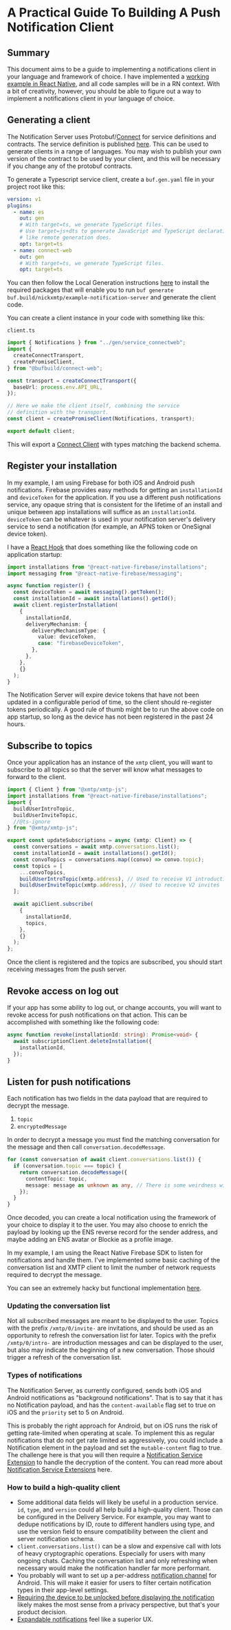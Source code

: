# A Practical Guide To Building A Push Notification Client

## Summary

This document aims to be a guide to implementing a notifications client in your language and framework of choice. I have implemented a [working example in React Native](https://github.com/xmtp/example-chat-react-native/pull/6), and all code samples will be in a RN context. With a bit of creativity, however, you should be able to figure out a way to implement a notifications client in your language of choice.

## Generating a client

The Notification Server uses Protobuf/[Connect](https://connect.build/docs/introduction) for service definitions and contracts. The service definition is published [here](https://buf.build/nickxmtp/example-notification-server/docs/main:notifications.v1). This can be used to generate clients in a range of languages. You may wish to publish your own version of the contract to be used by your client, and this will be necessary if you change any of the protobuf contracts.

To generate a Typescript service client, create a `buf.gen.yaml` file in your project root like this:

```yaml
version: v1
plugins:
  - name: es
    out: gen
    # With target=ts, we generate TypeScript files.
    # Use target=js+dts to generate JavaScript and TypeScript declaration files
    # like remote generation does.
    opt: target=ts
  - name: connect-web
    out: gen
    # With target=ts, we generate TypeScript files.
    opt: target=ts
```

You can then follow the Local Generation instructions [here](https://connect.build/docs/web/generating-code#local-generation) to install the required packages that will enable you to run `buf generate buf.build/nickxmtp/example-notification-server` and generate the client code.

You can create a client instance in your code with something like this:

`client.ts`

```ts
import { Notifications } from "../gen/service_connectweb";
import {
  createConnectTransport,
  createPromiseClient,
} from "@bufbuild/connect-web";

const transport = createConnectTransport({
  baseUrl: process.env.API_URL,
});

// Here we make the client itself, combining the service
// definition with the transport.
const client = createPromiseClient(Notifications, transport);

export default client;
```

This will export a [Connect Client](https://connect.build/docs/web/using-clients#promises) with types matching the backend schema.

## Register your installation

In my example, I am using Firebase for both iOS and Android push notifications. Firebase provides easy methods for getting an `installationId` and `deviceToken` for the application. If you use a different push notifications service, any opaque string that is consistent for the lifetime of an install and unique between app installations will suffice as an `installationId`. `deviceToken` can be whatever is used in your notification server's delivery service to send a notification (for example, an APNS token or OneSignal device token).

I have a [React Hook](https://github.com/xmtp/example-chat-react-native/blob/nm/add-firebase/hooks/useRegister.ts#L26) that does something like the following code on application startup:

```ts
import installations from "@react-native-firebase/installations";
import messaging from "@react-native-firebase/messaging";

async function register() {
  const deviceToken = await messaging().getToken();
  const installationId = await installations().getId();
  await client.registerInstallation(
    {
      installationId,
      deliveryMechanism: {
        deliveryMechanismType: {
          value: deviceToken,
          case: "firebaseDeviceToken",
        },
      },
    },
    {}
  );
}
```

The Notification Server will expire device tokens that have not been updated in a configurable period of time, so the client should re-register tokens periodically. A good rule of thumb might be to run the above code on app startup, so long as the device has not been registered in the past 24 hours.

## Subscribe to topics

Once your application has an instance of the `xmtp` client, you will want to subscribe to all topics so that the server will know what messages to forward to the client.

```ts
import { Client } from "@xmtp/xmtp-js";
import installations from "@react-native-firebase/installations";
import {
  buildUserIntroTopic,
  buildUserInviteTopic,
  //@ts-ignore
} from "@xmtp/xmtp-js";

export const updateSubscriptions = async (xmtp: Client) => {
  const conversations = await xmtp.conversations.list();
  const installationId = await installations().getId();
  const convoTopics = conversations.map((convo) => convo.topic);
  const topics = [
    ...convoTopics,
    buildUserIntroTopic(xmtp.address), // Used to receive V1 introductions
    buildUserInviteTopic(xmtp.address), // Used to receive V2 invites
  ];

  await apiClient.subscribe(
    {
      installationId,
      topics,
    },
    {}
  );
};
```

Once the client is registered and the topics are subscribed, you should start receiving messages from the push server.

## Revoke access on log out

If your app has some ability to log out, or change accounts, you will want to revoke access for push notifications on that action. This can be accomplished with something like the following code:

```ts
async function revoke(installationId: string): Promise<void> {
  await subscriptionClient.deleteInstallation({
    installationId,
  });
}
```

## Listen for push notifications

Each notification has two fields in the data payload that are required to decrypt the message.

1. `topic`
2. `encryptedMessage`

In order to decrypt a message you must find the matching conversation for the message and then call `conversation.decodeMessage`.

```ts
for (const conversation of await client.conversations.list()) {
  if (conversation.topic === topic) {
    return conversation.decodeMessage({
      contentTopic: topic,
      message: message as unknown as any, // There is some weirdness with the generated types here
    });
  }
}
```

Once decoded, you can create a local notification using the framework of your choice to display it to the user. You may also choose to enrich the payload by looking up the ENS reverse record for the sender address, and maybe adding an ENS avatar or Blockie as a profile image.

In my example, I am using the React Native Firebase SDK to listen for notifications and handle them. I've implemented some basic caching of the conversation list and XMTP client to limit the number of network requests required to decrypt the message.

You can see an extremely hacky but functional implementation [here](https://github.com/xmtp/example-chat-react-native/blob/nm/add-firebase/lib/notifications.ts).

### Updating the conversation list

Not all subscribed messages are meant to be displayed to the user. Topics with the prefix `/xmtp/0/invite-` are invitations, and should be used as an opportunity to refresh the conversation list for later. Topics with the prefix `/xmtp/0/intro-` are introduction messages and can be displayed to the user, but also may indicate the beginning of a new conversation. Those should trigger a refresh of the conversation list.

### Types of notifications

The Notification Server, as currently configured, sends both iOS and Android notifications as "background notifications". That is to say that it has no Notification payload, and has the `content-available` flag set to true on iOS and the `priority` set to 5 on Android.

This is probably the right approach for Android, but on iOS runs the risk of getting rate-limited when operating at scale. To implement this as regular notifications that do not get rate limited as aggressively, you could include a Notification element in the payload and set the `mutable-content` flag to true. The challenge here is that you will then require a [Notification Service Extension](https://developer.apple.com/documentation/usernotifications/modifying_content_in_newly_delivered_notifications) to handle the decryption of the content. You can read more about [Notification Service Extensions](https://www.strv.com/blog/app-extensions-introduction-to-notification-service-engineering) here.

### How to build a high-quality client

- Some additional data fields will likely be useful in a production service. `id`, `type`, and `version` could all help build a high-quality client. Those can be configured in the Delivery Service. For example, you may want to dedupe notifications by ID, route to different handlers using type, and use the version field to ensure compatibility between the client and server notification schema.
- `client.conversations.list()` can be a slow and expensive call with lots of heavy cryptographic operations. Especially for users with many ongoing chats. Caching the conversation list and only refreshing when necessary would make the notification handler far more performant.
- You probably will want to set up a per-address [notification channel](https://developer.android.com/develop/ui/views/notifications/channels&sa=D&source=docs&ust=1670358576222497&usg=AOvVaw0Iw1wSN2CR-pPhCX5tCLQF) for Android. This will make it easier for users to filter certain notification types in their app-level settings.
- [Requiring the device to be unlocked before displaying the notification](https://developer.android.com/develop/ui/views/notifications#ActionsRequireUnlockedDevice) likely makes the most sense from a privacy perspective, but that's your product decision.
- [Expandable notifications](https://developer.android.com/develop/ui/views/notifications/expanded) feel like a superior UX.
